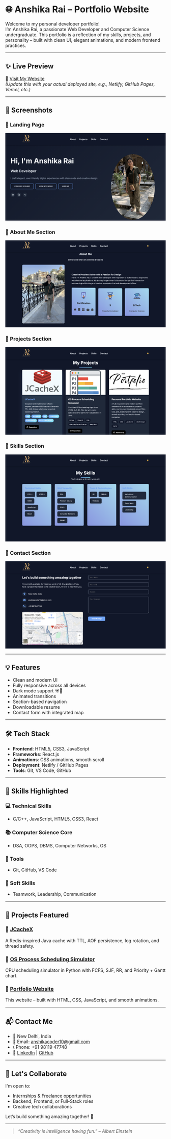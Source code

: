 # 🌐 Anshika Rai – Portfolio Website

Welcome to my personal developer portfolio!  
I’m Anshika Rai, a passionate Web Developer and Computer Science undergraduate. This portfolio is a reflection of my skills, projects, and personality – built with clean UI, elegant animations, and modern frontend practices.

---

## ✨ Live Preview

🔗 [Visit My Website](https://your-deployed-site-url.com)  
*(Update this with your actual deployed site, e.g., Netlify, GitHub Pages, Vercel, etc.)*

---

## 📸 Screenshots

### 🔹 Landing Page
![Landing Page](assets/landing.png)

### 🔹 About Me Section
![About Section](assets/about.png)

### 🔹 Projects Section
![Projects Section](assets/projects.png)

### 🔹 Skills Section
![Skills Section](assets/skills.png)

### 🔹 Contact Section
![Contact Section](assets/contact.png)

---

## 💡 Features

- Clean and modern UI
- Fully responsive across all devices
- Dark mode support ☀️🌙
- Animated transitions
- Section-based navigation
- Downloadable resume
- Contact form with integrated map

---

## 🛠 Tech Stack

- **Frontend**: HTML5, CSS3, JavaScript
- **Frameworks**: React.js
- **Animations**: CSS animations, smooth scroll
- **Deployment**: Netlify / GitHub Pages
- **Tools**: Git, VS Code, GitHub

---

## 🧠 Skills Highlighted

### 💻 Technical Skills
- C/C++, JavaScript, HTML5, CSS3, React

### 📚 Computer Science Core
- DSA, OOPS, DBMS, Computer Networks, OS

### 🔧 Tools
- Git, GitHub, VS Code

### 💬 Soft Skills
- Teamwork, Leadership, Communication

---

## 📁 Projects Featured

### 🔸 [JCacheX](https://github.com/Anshika0804/CACHE_SYSTEM)
A Redis-inspired Java cache with TTL, AOF persistence, log rotation, and thread safety.

### 🔸 [OS Process Scheduling Simulator](https://github.com/Anshika0804/OS_PROJECT)
CPU scheduling simulator in Python with FCFS, SJF, RR, and Priority + Gantt chart.

### 🔸 [Portfolio Website](https://github.com/Anshika0804/Portfolio)
This website – built with HTML, CSS, JavaScript, and smooth animations.

---

## 📬 Contact Me

- 📍 New Delhi, India  
- 📧 Email: [anshikacoder10@gmail.com](mailto:anshikacoder10@gmail.com)  
- 📞 Phone: +91 98119 47748  
- 🔗 [LinkedIn](https://www.linkedin.com/in/your-link) | [GitHub](https://github.com/yourusername)

---

## 🙌 Let's Collaborate

I'm open to:
- Internships & Freelance opportunities
- Backend, Frontend, or Full-Stack roles
- Creative tech collaborations

Let’s build something amazing together! 🚀

---

> _“Creativity is intelligence having fun.” – Albert Einstein_

